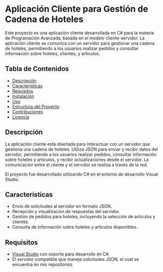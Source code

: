 # Aplicación Cliente para Gestión de Cadena de Hoteles

Este proyecto es una aplicación cliente desarrollada en C# para la materia de Programación Avanzada, basada en el modelo cliente-servidor. La aplicación cliente se comunica con un servidor para gestionar una cadena de hoteles, permitiendo a los usuarios realizar pedidos y consultar información sobre hoteles, clientes, y artículos.

## Tabla de Contenidos

- [Descripción](#descripción)
- [Características](#características)
- [Requisitos](#requisitos)
- [Instalación](#instalación)
- [Uso](#uso)
- [Estructura del Proyecto](#estructura-del-proyecto)
- [Contribuciones](#contribuciones)
- [Licencia](#licencia)

## Descripción

La aplicación cliente está diseñada para interactuar con un servidor que gestiona una cadena de hoteles. Utiliza JSON para enviar y recibir datos del servidor, permitiendo a los usuarios realizar pedidos, consultar información sobre hoteles y artículos, y recibir actualizaciones desde el servidor. La comunicación entre el cliente y el servidor se realiza a través de la red.

El proyecto fue desarrollado utilizando C# en el entorno de desarrollo Visual Studio.

## Características

- Envío de solicitudes al servidor en formato JSON.
- Recepción y visualización de respuestas del servidor.
- Gestión de pedidos para hoteles, incluyendo la selección de artículos y clientes.
- Consulta de información sobre hoteles y artículos disponibles.

## Requisitos

- [Visual Studio](https://visualstudio.microsoft.com/) con soporte para desarrollo en C#.
- El servidor compatible que maneje solicitudes JSON, el cual se encuentra en mis repositorios.

